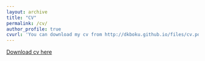 ```yaml
---
layout: archive
title: "CV"
permalink: /cv/
author_profile: true
cvurl: 'You can download my cv from http://dkboku.github.io/files/cv.pdf'
---
```


[Download cv here](http://dkboku.github.io/files/cv.pdf)

